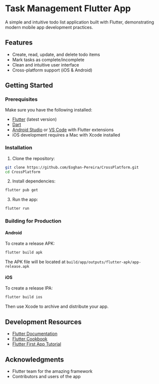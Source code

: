 # Task Management Flutter App
 
A simple and intuitive todo list application built with Flutter, demonstrating modern mobile app development practices.
 
## Features
 
- Create, read, update, and delete todo items
- Mark tasks as complete/incomplete
- Clean and intuitive user interface
- Cross-platform support (iOS & Android)
 
## Getting Started
 
### Prerequisites
 
Make sure you have the following installed:
 
- [Flutter](https://flutter.dev/docs/get-started/install) (latest version)
- [Dart](https://dart.dev/get-dart)
- [Android Studio](https://developer.android.com/studio) or [VS Code](https://code.visualstudio.com/) with Flutter extensions
- iOS development requires a Mac with Xcode installed
 
### Installation
 
1. Clone the repository:
```bash
git clone https://github.com/Eoghan-Pereira/CrossPlatform.git
cd CrossPlatform
```
 
2. Install dependencies:
```bash
flutter pub get
```
 
3. Run the app:
```bash
flutter run
```
 
### Building for Production
 
#### Android
To create a release APK:
```bash
flutter build apk
```
The APK file will be located at `build/app/outputs/flutter-apk/app-release.apk`
 
#### iOS
To create a release IPA:
```bash
flutter build ios
```
Then use Xcode to archive and distribute your app.
 
 
## Development Resources
 
- [Flutter Documentation](https://docs.flutter.dev/)
- [Flutter Cookbook](https://docs.flutter.dev/cookbook)
- [Flutter First App Tutorial](https://docs.flutter.dev/get-started/codelab)
 
 
## Acknowledgments
 
- Flutter team for the amazing framework
- Contributors and users of the app